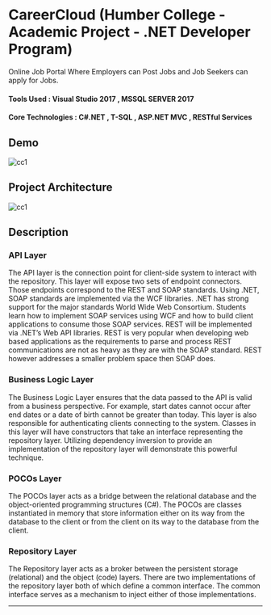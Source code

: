 # CareerCloud (Humber College - Academic Project - .NET Developer Program)
Online Job Portal Where Employers can Post Jobs and Job Seekers can apply for Jobs.

#### Tools Used : Visual Studio 2017 , MSSQL SERVER 2017

#### Core Technologies : C#.NET , T-SQL , ASP.NET MVC , RESTful Services 

## Demo
![cc1](https://drive.google.com/file/d/150x1izOL9poGIug-JRyv66YBetfdWwUJ/view)

##  Project Architecture
![cc1](https://user-images.githubusercontent.com/37629359/45276537-f7c56800-b490-11e8-8c30-3a836c0cb7f2.png)

## Description

### API Layer

The API layer is the connection point for client-side system to interact with the repository.  This layer will expose two sets of endpoint connectors.  Those endpoints correspond to the REST and SOAP standards. 
Using .NET, SOAP standards are implemented via the WCF libraries.  .NET has strong support for the major standards World Wide Web Consortium.  Students learn how to implement SOAP services using WCF and how to build client applications to consume those SOAP services.
REST will be implemented via .NET’s Web API libraries.  REST is very popular when developing web based applications as the requirements to parse and process REST communications are not as heavy as they are with the SOAP standard.  REST however addresses a smaller problem space then SOAP does.
 
### Business Logic Layer

The Business Logic Layer ensures that the data passed to the API is valid from a business perspective.  For example, start dates cannot occur after end dates or a date of birth cannot be greater than today.  This layer is also responsible for authenticating clients connecting to the system.
Classes in this layer will have constructors that take an interface representing the repository layer.  Utilizing dependency inversion to provide an implementation of the repository layer will demonstrate this powerful technique.   
 
### POCOs Layer

The POCOs layer acts as a bridge between the relational database  and the object-oriented programming structures (C#).
The POCOs are classes instantiated in memory that store information either on its way from the database to the client or from the client on its way to the database from the client.  
 
### Repository Layer

The Repository layer acts as a broker between the persistent storage (relational) and the object (code) layers. There are two implementations of the repository layer both of which define a common interface.  The common interface serves as a mechanism to inject either of those implementations. 
 
--------------------------------------------------------------------------------------------------------------------------

